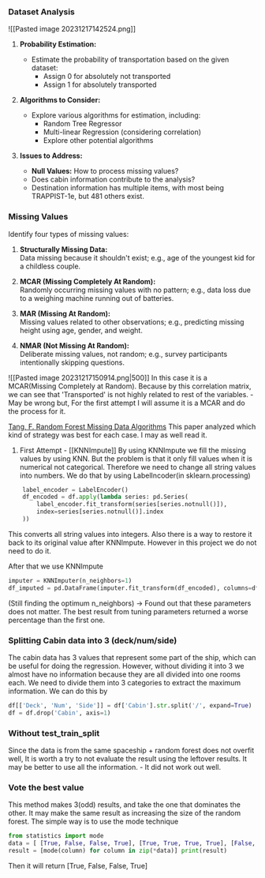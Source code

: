 ### Dataset Analysis

![[Pasted image 20231217142524.png]]
1. **Probability Estimation:**  
   - Estimate the probability of transportation based on the given dataset:
	   - Assign 0 for absolutely not transported
	   - Assign 1 for absolutely transported

2. **Algorithms to Consider:**  
   - Explore various algorithms for estimation, including:
	   - Random Tree Regressor
	   - Multi-linear Regression (considering correlation)
	   - Explore other potential algorithms

3. **Issues to Address:**  
   - **Null Values:** How to process missing values?
   - Does cabin information contribute to the analysis?
   - Destination information has multiple items, with most being TRAPPIST-1e, but 481 others exist.

### Missing Values

Identify four types of missing values:

1. **Structurally Missing Data:**  
   Data missing because it shouldn't exist; e.g., age of the youngest kid for a childless couple.

2. **MCAR (Missing Completely At Random):**  
   Randomly occurring missing values with no pattern; e.g., data loss due to a weighing machine running out of batteries.

3. **MAR (Missing At Random):**  
   Missing values related to other observations; e.g., predicting missing height using age, gender, and weight.

4. **NMAR (Not Missing At Random):**  
   Deliberate missing values, not random; e.g., survey participants intentionally skipping questions.

![[Pasted image 20231217150914.png|500]]
In this case it is a MCAR(Missing Completely at Random). Because by this correlation matrix, we can see that 'Transported' is not highly related to rest of the variables. - May be wrong but, For the first attempt I will assume it is a MCAR and do the process for it.

[Tang, F. Random Forest Missing Data Algorithms](https://onlinelibrary.wiley.com/doi/abs/10.1002/sam.11348?casa_token=OiJWkMrMoFwAAAAA:4THtuzmH1Q9uDcNB2J90Qx1rwArrw4IeVXuEHDrivOwKVm3YDhbq_l0nK71iLxnYjq7Pgey-joyuhRIP) 
This paper analyzed which kind of strategy was best for each case. I may as well read it.

1. First Attempt - [[KNNImpute]]
	By using KNNImpute we fill the missing values by using KNN.
	But the problem is that it only fill values when it is numerical not categorical. Therefore we need to change all string values into numbers.
	We do that by using LabelIncoder(in sklearn.processing)
```py
	label_encoder = LabelEncoder()
	df_encoded = df.apply(lambda series: pd.Series(
		label_encoder.fit_transform(series[series.notnull()]),
		index=series[series.notnull()].index
	))
```
This converts all string values into integers.
Also there is a way to restore it back to its original value after KNNImpute. However in this project we do not need to do it. 

After that we use KNNImpute
```py
imputer = KNNImputer(n_neighbors=1)
df_imputed = pd.DataFrame(imputer.fit_transform(df_encoded), columns=df.columns)
```
(Still finding the optimum n_neighbors)
-> Found out that these parameters does not matter. The best result from tuning parameters returned a worse percentage than the first one.

### Splitting Cabin data into 3 (deck/num/side)

The cabin data has 3 values that represent some part of the ship, which can be useful for doing the regression. However, without dividing it into 3 we almost have no information because they are all divided into one rooms each.
We need to divide them into 3 categories to extract the maximum information.
We can do this by
```py
df[['Deck', 'Num', 'Side']] = df['Cabin'].str.split('/', expand=True)
df = df.drop('Cabin', axis=1)
```
### Without test_train_split

Since the data is from the same spaceship + random forest does not overfit well, It is worth a try to not evaluate the result using the leftover results. It may be better to use all the information. - It did not work out well.

### Vote the best value

This method makes 3(odd) results, and take the one that dominates the other. It may make the same result as increasing the size of the random forest.
The simple way is to use the mode technique
```py
from statistics import mode 
data = [ [True, False, False, True], [True, True, True, True], [False, False, False, True], ] 
result = [mode(column) for column in zip(*data)] print(result)
```
Then it will return [True, False, False, True]